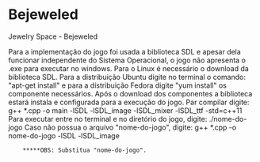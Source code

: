 Bejeweled
=========

Jewelry Space - Bejeweled

Para a implementação do jogo foi usada a biblioteca SDL e apesar dela funcionar independente do Sistema Operacional, o jogo não apresenta o .exe para executar no windows. Para o Linux é necessário o download da biblioteca SDL.
Para a distribuição Ubuntu digite no terminal o comando: "apt-get install" e para a distribuição Fedora digite "yum install" os componente necessários.
Após o download dos componentes a biblioteca estará instala e configurada para a execução do jogo.
Par compilar digite:
    g++ *.cpp -o main -lSDL -lSDL_image -lSDL_mixer -lSDL_ttf -std=c++11
Para executar entre no terminal e no diretório do jogo, digite:
    ./nome-do-jogo
Caso não possua o arquivo "nome-do-jogo", digite:
    g++ *.cpp -o nome-do-jogo -lSDL -lSDL_image
    
    
        
        *****OBS: Substitua "nome-do-jogo".
